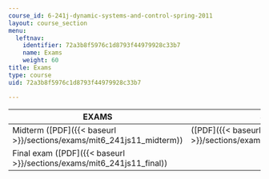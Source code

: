 ```yaml
---
course_id: 6-241j-dynamic-systems-and-control-spring-2011
layout: course_section
menu:
  leftnav:
    identifier: 72a3b8f5976c1d8793f44979928c33b7
    name: Exams
    weight: 60
title: Exams
type: course
uid: 72a3b8f5976c1d8793f44979928c33b7

---
```


| EXAMS | SOLUTIONS |
| --- | --- |
| Midterm ([PDF]({{< baseurl >}}/sections/exams/mit6_241js11_midterm)) | ([PDF]({{< baseurl >}}/sections/exams/mit6_241js11_midterm_sol)) |
| Final exam ([PDF]({{< baseurl >}}/sections/exams/mit6_241js11_final)) |
